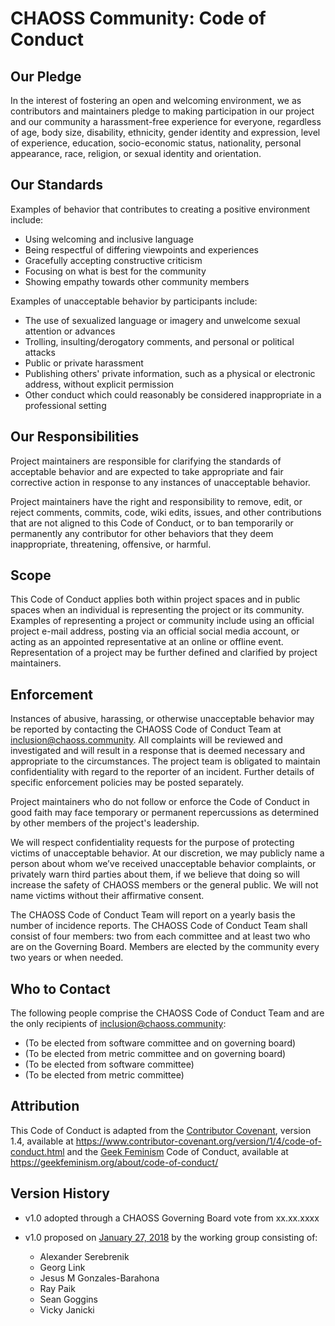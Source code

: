 # CHAOSS Community: Code of Conduct

## Our Pledge

In the interest of fostering an open and welcoming environment, we as
contributors and maintainers pledge to making participation in our project and
our community a harassment-free experience for everyone, regardless of age, body
size, disability, ethnicity, gender identity and expression, level of experience,
education, socio-economic status, nationality, personal appearance, race,
religion, or sexual identity and orientation.

## Our Standards

Examples of behavior that contributes to creating a positive environment
include:

* Using welcoming and inclusive language
* Being respectful of differing viewpoints and experiences
* Gracefully accepting constructive criticism
* Focusing on what is best for the community
* Showing empathy towards other community members

Examples of unacceptable behavior by participants include:

* The use of sexualized language or imagery and unwelcome sexual attention or
  advances
* Trolling, insulting/derogatory comments, and personal or political attacks
* Public or private harassment
* Publishing others' private information, such as a physical or electronic
  address, without explicit permission
* Other conduct which could reasonably be considered inappropriate in a
  professional setting

## Our Responsibilities

Project maintainers are responsible for clarifying the standards of acceptable
behavior and are expected to take appropriate and fair corrective action in
response to any instances of unacceptable behavior.

Project maintainers have the right and responsibility to remove, edit, or
reject comments, commits, code, wiki edits, issues, and other contributions
that are not aligned to this Code of Conduct, or to ban temporarily or
permanently any contributor for other behaviors that they deem inappropriate,
threatening, offensive, or harmful.

## Scope

This Code of Conduct applies both within project spaces and in public spaces
when an individual is representing the project or its community. Examples of
representing a project or community include using an official project e-mail
address, posting via an official social media account, or acting as an appointed
representative at an online or offline event. Representation of a project may be
further defined and clarified by project maintainers.

## Enforcement

Instances of abusive, harassing, or otherwise unacceptable behavior may be
reported by contacting the CHAOSS Code of Conduct Team at <inclusion@chaoss.community>. All
complaints will be reviewed and investigated and will result in a response that
is deemed necessary and appropriate to the circumstances. The project team is
obligated to maintain confidentiality with regard to the reporter of an incident.
Further details of specific enforcement policies may be posted separately.

Project maintainers who do not follow or enforce the Code of Conduct in good
faith may face temporary or permanent repercussions as determined by other
members of the project's leadership.

We will respect confidentiality requests for the purpose of protecting victims
of unacceptable behavior. At our discretion, we may publicly name a person about
whom we’ve received unacceptable behavior complaints, or privately warn third
parties about them, if we believe that doing so will increase the safety of
CHAOSS members or the general public. We will not name victims without their
affirmative consent.

The CHAOSS Code of Conduct Team will report on a yearly basis the number of
incidence reports. The CHAOSS Code of Conduct Team shall consist of four members:
two from each committee and at least two who are on the Governing Board.
Members are elected by the community every two years or when needed.

## Who to Contact

The following people comprise the CHAOSS Code of Conduct Team and are the only recipients of <inclusion@chaoss.community>:
 - (To be elected from software committee and on governing board)
 - (To be elected from metric committee and on governing board)
 - (To be elected from software committee)
 - (To be elected from metric committee)

## Attribution

This Code of Conduct is adapted from the [Contributor Covenant][cc-homepage], version 1.4,
available at https://www.contributor-covenant.org/version/1/4/code-of-conduct.html
and the [Geek Feminism][gf-homepage] Code of Conduct,
available at https://geekfeminism.org/about/code-of-conduct/

[cc-homepage]: https://www.contributor-covenant.org
[gf-homepage]: https://geekfeminism.org/

## Version History

* v1.0 adopted through a CHAOSS Governing Board vote from xx.xx.xxxx

* v1.0 proposed on [January 27, 2018](https://github.com/chaoss/governance/pull/3#issuecomment-360939881) by the working group consisting of:
    * Alexander Serebrenik
    * Georg Link
    * Jesus M Gonzales-Barahona
    * Ray Paik
    * Sean Goggins
    * Vicky Janicki
